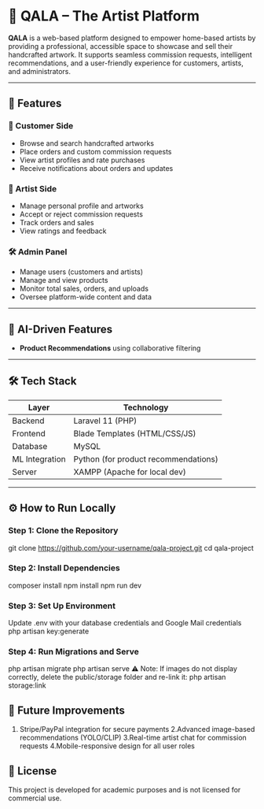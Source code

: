 # 🎨 QALA – The Artist Platform

**QALA** is a web-based platform designed to empower home-based artists by providing a professional, accessible space to showcase and sell their handcrafted artwork. It supports seamless commission requests, intelligent recommendations, and a user-friendly experience for customers, artists, and administrators.

---

## 🚀 Features

### 🔸 Customer Side
- Browse and search handcrafted artworks
- Place orders and custom commission requests
- View artist profiles and rate purchases
- Receive notifications about orders and updates

### 🎨 Artist Side
- Manage personal profile and artworks
- Accept or reject commission requests
- Track orders and sales
- View ratings and feedback

### 🛠️ Admin Panel
- Manage users (customers and artists)
- Manage and view products
- Monitor total sales, orders, and uploads
- Oversee platform-wide content and data

---

## 🧠 AI-Driven Features
- **Product Recommendations** using collaborative filtering

---

## 🛠️ Tech Stack

| Layer           | Technology                         |
|----------------|-------------------------------------|
| Backend         | Laravel 11 (PHP)                   |
| Frontend        | Blade Templates (HTML/CSS/JS)      |
| Database        | MySQL                              |
| ML Integration  | Python (for product recommendations)|
| Server          | XAMPP (Apache for local dev)       |

---

## ⚙️ How to Run Locally

### Step 1: Clone the Repository
git clone https://github.com/your-username/qala-project.git
cd qala-project
### Step 2: Install Dependencies
composer install
npm install
npm run dev
### Step 3: Set Up Environment
Update .env with your database credentials and Google Mail credentials
php artisan key:generate
### Step 4: Run Migrations and Serve
php artisan migrate
php artisan serve
⚠️ Note: If images do not display correctly, delete the public/storage folder and re-link it:
php artisan storage:link

## 🌱 Future Improvements
1. Stripe/PayPal integration for secure payments
2.Advanced image-based recommendations (YOLO/CLIP)
3.Real-time artist chat for commission requests
4.Mobile-responsive design for all user roles

## 📄 License
This project is developed for academic purposes and is not licensed for commercial use.
